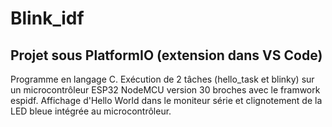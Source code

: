 # Blink_idf

## Projet sous PlatformIO (extension dans VS Code)

Programme en langage C. 
Exécution de 2 tâches (hello_task et blinky) sur un microcontrôleur ESP32 NodeMCU version 30 broches avec le framwork espidf.
Affichage d'Hello World dans le moniteur série et clignotement de la LED bleue intégrée au microcontrôleur.
